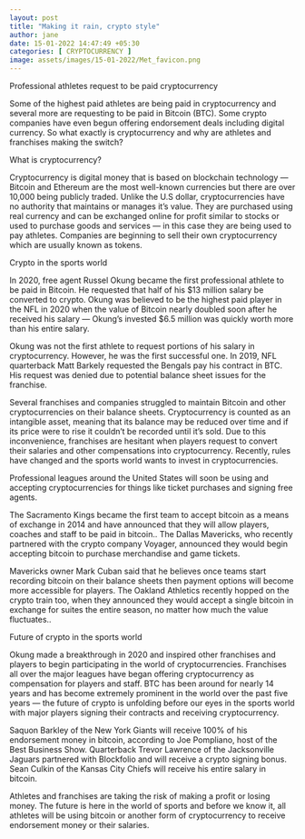 ```yaml
---
layout: post
title: "Making it rain, crypto style"
author: jane 
date: 15-01-2022 14:47:49 +05:30 
categories: [ CRYPTOCURRENCY ] 
image: assets/images/15-01-2022/Met_favicon.png
---
```

Professional athletes request to be paid cryptocurrency

Some of the highest paid athletes are being paid in cryptocurrency and several more are requesting to be paid in Bitcoin (BTC). Some crypto companies have even begun offering endorsement deals including digital currency. So what exactly is cryptocurrency and why are athletes and franchises making the switch?

What is cryptocurrency?

Cryptocurrency is digital money that is based on blockchain technology — Bitcoin and Ethereum are the most well-known currencies but there are over 10,000 being publicly traded. Unlike the U.S dollar, cryptocurrencies have no authority that maintains or manages it’s value. They are purchased using real currency and can be exchanged online for profit similar to stocks or used to purchase goods and services — in this case they are being used to pay athletes. Companies are beginning to sell their own cryptocurrency which are usually known as tokens.

Crypto in the sports world

In 2020, free agent Russel Okung became the first professional athlete to be paid in Bitcoin. He requested that half of his $13 million salary be converted to crypto. Okung was believed to be the highest paid player in the NFL in 2020 when the value of Bitcoin nearly doubled soon after he received his salary — Okung’s invested $6.5 million was quickly worth more than his entire salary.

Okung was not the first athlete to request portions of his salary in cryptocurrency. However, he was the first successful one. In 2019, NFL quarterback Matt Barkely requested the Bengals pay his contract in BTC. His request was denied due to potential balance sheet issues for the franchise.

Several franchises and companies struggled to maintain Bitcoin and other cryptocurrencies on their balance sheets. Cryptocurrency is counted as an intangible asset, meaning that its balance may be reduced over time and if its price were to rise it couldn’t be recorded until it’s sold. Due to this inconvenience, franchises are hesitant when players request to convert their salaries and other compensations into cryptocurrency. Recently, rules have changed and the sports world wants to invest in cryptocurrencies.

Professional leagues around the United States will soon be using and accepting cryptocurrencies for things like ticket purchases and signing free agents.

The Sacramento Kings became the first team to accept bitcoin as a means of exchange in 2014 and have announced that they will allow players, coaches and staff to be paid in bitcoin.. The Dallas Mavericks, who recently partnered with the crypto company Voyager, announced they would begin accepting bitcoin to purchase merchandise and game tickets.

Mavericks owner Mark Cuban said that he believes once teams start recording bitcoin on their balance sheets then payment options will become more accessible for players. The Oakland Athletics recently hopped on the crypto train too, when they announced they would accept a single bitcoin in exchange for suites the entire season, no matter how much the value fluctuates..

Future of crypto in the sports world

Okung made a breakthrough in 2020 and inspired other franchises and players to begin participating in the world of cryptocurrencies. Franchises all over the major leagues have began offering cryptocurrency as compensation for players and staff. BTC has been around for nearly 14 years and has become extremely prominent in the world over the past five years — the future of crypto is unfolding before our eyes in the sports world with major players signing their contracts and receiving cryptocurrency.

Saquon Barkley of the New York Giants will receive 100% of his endorsement money in bitcoin, according to Joe Pompliano, host of the Best Business Show. Quarterback Trevor Lawrence of the Jacksonville Jaguars partnered with Blockfolio and will receive a crypto signing bonus. Sean Culkin of the Kansas City Chiefs will receive his entire salary in bitcoin.

Athletes and franchises are taking the risk of making a profit or losing money. The future is here in the world of sports and before we know it, all athletes will be using bitcoin or another form of cryptocurrency to receive endorsement money or their salaries.
